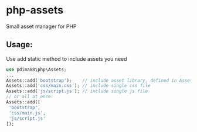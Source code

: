 # php-assets
Small asset manager for PHP

## Usage:

Use add static method to include assets you need
```php
use pdima88\php\Assets;
...
Assets::add('bootstrap');    // include asset library, defined in Assets::$libs
Assets::add('css/main.css'); // include single css file
Assets::add('js/script.js'); // include single js file
// or all at once:
Assets::add([
 'bootstrap',
 'css/main.js',
 'js/script.js'
]);
```
